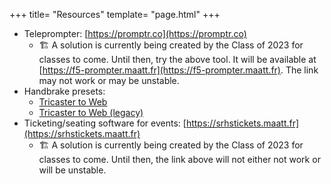 +++
title= "Resources"
template= "page.html"
+++

- Teleprompter: [https://promptr.co](https://promptr.co)
  - 🏗️ A solution is currently being created by the Class of 2023 for classes to come. Until then, try the above tool. It will be available at [https://f5-prompter.maatt.fr](https://f5-prompter.maatt.fr). The link may not work or may be unstable.
- Handbrake presets:
  - [Tricaster to Web](https://cdn.doamatto.xyz/f5/tri-to-web.json)
  - [Tricaster to Web (legacy)](https://cdn.doamatto.xyz/f5/legacy-tri-to-web.json)
- Ticketing/seating software for events: [https://srhstickets.maatt.fr](https://srhstickets.maatt.fr)
  - 🏗️ A solution is currently being created by the Class of 2023 for classes to come. Until then, the link above will not either not work or will be unstable.
